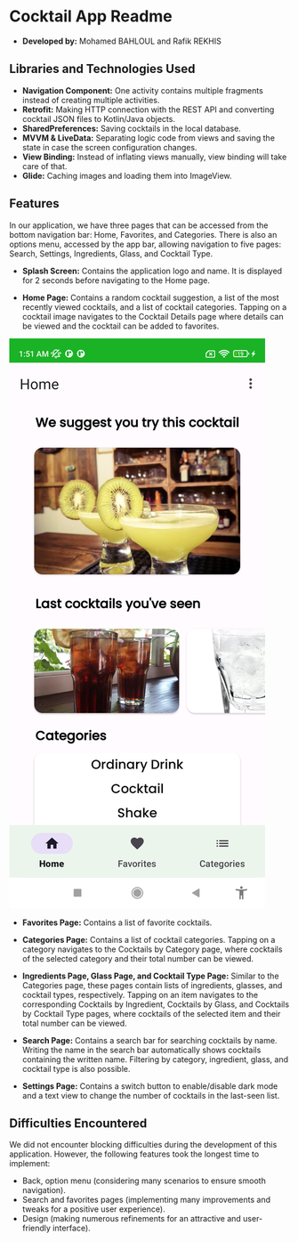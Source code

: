 # Cocktail App Readme

* **Developed by:** Mohamed BAHLOUL and Rafik REKHIS

## Libraries and Technologies Used

- **Navigation Component:** One activity contains multiple fragments instead of creating multiple activities.
- **Retrofit:** Making HTTP connection with the REST API and converting cocktail JSON files to Kotlin/Java objects.
- **SharedPreferences:** Saving cocktails in the local database.
- **MVVM & LiveData:** Separating logic code from views and saving the state in case the screen configuration changes.
- **View Binding:** Instead of inflating views manually, view binding will take care of that.
- **Glide:** Caching images and loading them into ImageView.

## Features

In our application, we have three pages that can be accessed from the bottom navigation bar: Home, Favorites, and Categories. There is also an options menu, accessed by the app bar, allowing navigation to five pages: Search, Settings, Ingredients, Glass, and Cocktail Type.

- **Splash Screen:**
  Contains the application logo and name. It is displayed for 2 seconds before navigating to the Home page.

- **Home Page:**
  Contains a random cocktail suggestion, a list of the most recently viewed cocktails, and a list of cocktail categories. Tapping on a cocktail image navigates to the Cocktail Details page where details can be viewed and the cocktail can be added to favorites.

![Home Page](images/home.jpg)

- **Favorites Page:**
  Contains a list of favorite cocktails.

- **Categories Page:**
  Contains a list of cocktail categories. Tapping on a category navigates to the Cocktails by Category page, where cocktails of the selected category and their total number can be viewed.

- **Ingredients Page, Glass Page, and Cocktail Type Page:**
  Similar to the Categories page, these pages contain lists of ingredients, glasses, and cocktail types, respectively. Tapping on an item navigates to the corresponding Cocktails by Ingredient, Cocktails by Glass, and Cocktails by Cocktail Type pages, where cocktails of the selected item and their total number can be viewed.

- **Search Page:**
  Contains a search bar for searching cocktails by name. Writing the name in the search bar automatically shows cocktails containing the written name. Filtering by category, ingredient, glass, and cocktail type is also possible.

- **Settings Page:**
  Contains a switch button to enable/disable dark mode and a text view to change the number of cocktails in the last-seen list.

## Difficulties Encountered

We did not encounter blocking difficulties during the development of this application. However, the following features took the longest time to implement:
- Back, option menu (considering many scenarios to ensure smooth navigation).
- Search and favorites pages (implementing many improvements and tweaks for a positive user experience).
- Design (making numerous refinements for an attractive and user-friendly interface).